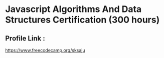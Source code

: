 # Javascript Algorithms And Data Structures Certification (300 hours)

## Profile Link : 
https://www.freecodecamp.org/sksaju
